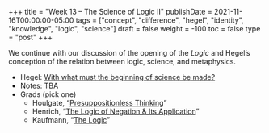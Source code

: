 +++
title = "Week 13 – The Science of Logic II"
publishDate = 2021-11-16T00:00:00-05:00
tags = ["concept", "difference", "hegel", "identity", "knowledge", "logic", "science"]
draft = false
weight = -100
toc = false
type = "post"
+++

We continue with our discussion of the opening of the _Logic_ and Hegel&rsquo;s
conception of the relation between logic, science, and metaphysics.

-   Hegel: [With what must the beginning of science be made?](/materials/readings/hegel-science-beginning.pdf)
-   Notes: TBA
-   Grads (pick one)
    -   Houlgate, &ldquo;[Presuppositionless Thinking](/materials/readings/houlgate-presupposition.pdf)&rdquo;
    -   Henrich, &ldquo;[The Logic of Negation & Its Application](/materials/readings/henrich-logic.pdf)&rdquo;
    -   Kaufmann, &ldquo;[The Logic](/materials/readings/kaufmann-logic.pdf)&rdquo;
